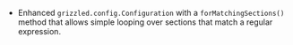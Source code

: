 * Enhanced `grizzled.config.Configuration` with a `forMatchingSections()`
  method that allows simple looping over sections that match a regular
  expression.
